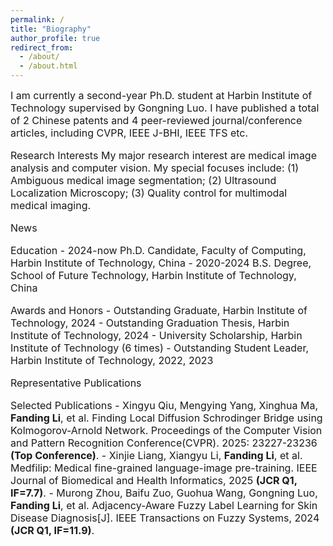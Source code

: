 ```yaml
---
permalink: /
title: "Biography"
author_profile: true
redirect_from: 
  - /about/
  - /about.html
---
```


<font size=3> I am currently a second-year Ph.D. student at Harbin Institute of Technology supervised by Gongning Luo. I have published a total of 2 Chinese patents and 4 peer-reviewed journal/conference articles, including CVPR, IEEE J-BHI, IEEE TFS etc.

Research Interests
<font size=3> My major research interest are medical image analysis and computer vision. My special focuses include: (1) Ambiguous medical image segmentation; (2) Ultrasound Localization Microscopy; (3) Quality control for multimodal medical imaging.

News
<font size=3>

Education
<font size=3> - 2024-now Ph.D. Candidate, Faculty of Computing, Harbin Institute of Technology, China
<font size=3> - 2020-2024 B.S. Degree, School of Future Technology, Harbin Institute of Technology, China

Awards and Honors
<font size=3> - Outstanding Graduate, Harbin Institute of Technology, 2024
<font size=3> - Outstanding Graduation Thesis, Harbin Institute of Technology, 2024
<font size=3> - University Scholarship, Harbin Institute of Technology (6 times)
<font size=3> - Outstanding Student Leader, Harbin Institute of Technology, 2022, 2023

Representative Publications

Selected Publications
<font size=3> - Xingyu Qiu, Mengying Yang, Xinghua Ma, **Fanding Li**, et al. Finding Local Diffusion Schrodinger Bridge using Kolmogorov-Arnold Network. Proceedings of the Computer Vision and Pattern Recognition Conference(CVPR). 2025: 23227-23236 **(Top Conference)**.
<font size=3> - Xinjie Liang, Xiangyu Li, **Fanding Li**, et al. Medfilip: Medical fine-grained language-image pre-training. IEEE Journal of Biomedical and Health Informatics, 2025 **(JCR Q1, IF=7.7)**.
<font size=3> - Murong Zhou, Baifu Zuo, Guohua Wang, Gongning Luo, **Fanding Li**, et al. Adjacency-Aware Fuzzy Label Learning for Skin Disease Diagnosis[J]. IEEE Transactions on Fuzzy Systems, 2024 **(JCR Q1, IF=11.9)**.
